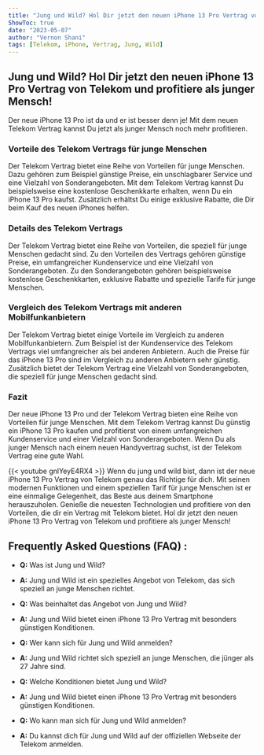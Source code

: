 ```yaml
---
title: "Jung und Wild? Hol Dir jetzt den neuen iPhone 13 Pro Vertrag von Telekom und profitiere als junger Mensch!"
ShowToc: true 
date: "2023-05-07"
author: "Vernon Shani" 
tags: [Telekom, iPhone, Vertrag, Jung, Wild]
---
```

## Jung und Wild? Hol Dir jetzt den neuen iPhone 13 Pro Vertrag von Telekom und profitiere als junger Mensch!

Der neue iPhone 13 Pro ist da und er ist besser denn je! Mit dem neuen Telekom Vertrag kannst Du jetzt als junger Mensch noch mehr profitieren.

### Vorteile des Telekom Vertrags für junge Menschen

Der Telekom Vertrag bietet eine Reihe von Vorteilen für junge Menschen. Dazu gehören zum Beispiel günstige Preise, ein unschlagbarer Service und eine Vielzahl von Sonderangeboten. Mit dem Telekom Vertrag kannst Du beispielsweise eine kostenlose Geschenkkarte erhalten, wenn Du ein iPhone 13 Pro kaufst. Zusätzlich erhältst Du einige exklusive Rabatte, die Dir beim Kauf des neuen iPhones helfen.

### Details des Telekom Vertrags

Der Telekom Vertrag bietet eine Reihe von Vorteilen, die speziell für junge Menschen gedacht sind. Zu den Vorteilen des Vertrags gehören günstige Preise, ein umfangreicher Kundenservice und eine Vielzahl von Sonderangeboten. Zu den Sonderangeboten gehören beispielsweise kostenlose Geschenkkarten, exklusive Rabatte und spezielle Tarife für junge Menschen.

### Vergleich des Telekom Vertrags mit anderen Mobilfunkanbietern

Der Telekom Vertrag bietet einige Vorteile im Vergleich zu anderen Mobilfunkanbietern. Zum Beispiel ist der Kundenservice des Telekom Vertrags viel umfangreicher als bei anderen Anbietern. Auch die Preise für das iPhone 13 Pro sind im Vergleich zu anderen Anbietern sehr günstig. Zusätzlich bietet der Telekom Vertrag eine Vielzahl von Sonderangeboten, die speziell für junge Menschen gedacht sind.

### Fazit

Der neue iPhone 13 Pro und der Telekom Vertrag bieten eine Reihe von Vorteilen für junge Menschen. Mit dem Telekom Vertrag kannst Du günstig ein iPhone 13 Pro kaufen und profitierst von einem umfangreichen Kundenservice und einer Vielzahl von Sonderangeboten. Wenn Du als junger Mensch nach einem neuen Handyvertrag suchst, ist der Telekom Vertrag eine gute Wahl.

{{< youtube gnlYeyE4RX4 >}} 
Wenn du jung und wild bist, dann ist der neue iPhone 13 Pro Vertrag von Telekom genau das Richtige für dich. Mit seinen modernen Funktionen und einem speziellen Tarif für junge Menschen ist er eine einmalige Gelegenheit, das Beste aus deinem Smartphone herauszuholen. Genieße die neuesten Technologien und profitiere von den Vorteilen, die dir ein Vertrag mit Telekom bietet. Hol dir jetzt den neuen iPhone 13 Pro Vertrag von Telekom und profitiere als junger Mensch!

## Frequently Asked Questions (FAQ) :
- **Q:** Was ist Jung und Wild?
- **A:** Jung und Wild ist ein spezielles Angebot von Telekom, das sich speziell an junge Menschen richtet.

- **Q:** Was beinhaltet das Angebot von Jung und Wild?
- **A:** Jung und Wild bietet einen iPhone 13 Pro Vertrag mit besonders günstigen Konditionen.

- **Q:** Wer kann sich für Jung und Wild anmelden?
- **A:** Jung und Wild richtet sich speziell an junge Menschen, die jünger als 27 Jahre sind.

- **Q:** Welche Konditionen bietet Jung und Wild?
- **A:** Jung und Wild bietet einen iPhone 13 Pro Vertrag mit besonders günstigen Konditionen.

- **Q:** Wo kann man sich für Jung und Wild anmelden?
- **A:** Du kannst dich für Jung und Wild auf der offiziellen Webseite der Telekom anmelden.


